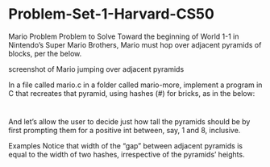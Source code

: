 # Problem-Set-1-Harvard-CS50
Mario Problem
Problem to Solve
Toward the beginning of World 1-1 in Nintendo’s Super Mario Brothers, Mario must hop over adjacent pyramids of blocks, per the below.

screenshot of Mario jumping over adjacent pyramids

In a file called mario.c in a folder called mario-more, implement a program in C that recreates that pyramid, using hashes (#) for bricks, as in the below:

   #  #
  ##  ##
 ###  ###
####  ####
And let’s allow the user to decide just how tall the pyramids should be by first prompting them for a positive int between, say, 1 and 8, inclusive.

Examples
Notice that width of the “gap” between adjacent pyramids is equal to the width of two hashes, irrespective of the pyramids’ heights.
